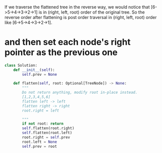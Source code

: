 
If we traverse the flattened tree in the reverse way, we would notice that [6->5->4->3->2->1] is in (right, left, root) order of the original tree. So the reverse order after flattening is post order traversal in (right, left, root) order like [6->5->4->3->2->1].
# and then set each node's right pointer as the previous one


```python
class Solution:
    def __init__(self):
        self.prev = None
        
    def flatten(self, root: Optional[TreeNode]) -> None:
        """
        Do not return anything, modify root in-place instead.
        [1,2,3,4,5,6]
        flatten left -> left
        flatten right -> right
        root.right = left 

        """
        if not root: return 
        self.flatten(root.right)
        self.flatten(root.left)
        root.right = self.prev
        root.left = None
        self.prev = root
```
